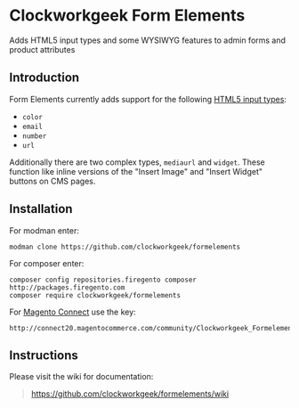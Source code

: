 # Clockworkgeek Form Elements
Adds HTML5 input types and some WYSIWYG features to admin forms and product attributes

## Introduction
Form Elements currently adds support for the following [HTML5 input types](http://html5doctor.com/html5-forms-input-types/):

- `color`
- `email`
- `number`
- `url`

Additionally there are two complex types, `mediaurl` and `widget`.  These function like inline versions of the "Insert Image" and "Insert Widget" buttons on CMS pages.

## Installation
For modman enter:

    modman clone https://github.com/clockworkgeek/formelements

For composer enter:

    composer config repositories.firegento composer http://packages.firegento.com
    composer require clockworkgeek/formelements

For [Magento Connect](http://www.magentocommerce.com/magento-connect/html5-form-elements.html) use the key:

    http://connect20.magentocommerce.com/community/Clockworkgeek_Formelements

## Instructions
Please visit the wiki for documentation:

> https://github.com/clockworkgeek/formelements/wiki
